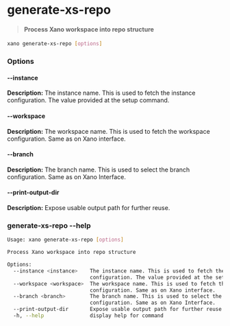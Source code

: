 # generate-xs-repo
> #### Process Xano workspace into repo structure

```sh
xano generate-xs-repo [options]
```
### Options

#### --instance <instance>
**Description:** The instance name. This is used to fetch the instance configuration. The value provided at the setup command.
#### --workspace <workspace>
**Description:** The workspace name. This is used to fetch the workspace configuration. Same as on Xano interface.
#### --branch <branch>
**Description:** The branch name. This is used to select the branch configuration. Same as on Xano Interface.
#### --print-output-dir
**Description:** Expose usable output path for further reuse.

### generate-xs-repo --help
```sh
Usage: xano generate-xs-repo [options]

Process Xano workspace into repo structure

Options:
  --instance <instance>    The instance name. This is used to fetch the instance
                           configuration. The value provided at the setup command.
  --workspace <workspace>  The workspace name. This is used to fetch the workspace
                           configuration. Same as on Xano interface.
  --branch <branch>        The branch name. This is used to select the branch
                           configuration. Same as on Xano Interface.
  --print-output-dir       Expose usable output path for further reuse.
  -h, --help               display help for command
```